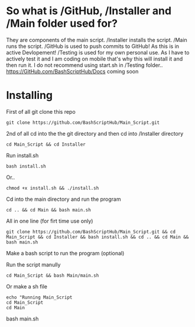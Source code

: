 

# So what is /GitHub, /Installer and /Main folder used for?

They are components of the main script. /Installer installs the script.
/Main runs the script.
/GitHub is used to push commits to GitHub! As this is in active Devlopement!
/Testing is used for my own personal use. As I have to actively test it and I am coding on mobile that's why this will install it and then run it. I do not recommend using start.sh in /Testing folder..
https://GitHub.com/BashScriptHub/Docs coming soon

# Installing

First of all git clone this repo
```
git clone https://github.com/BashScriptHub/Main_Script.git
```
2nd of all cd into the the git directory and then cd into  /Installer directory

```
cd Main_Script && cd Installer
```

Run install.sh

```
bash install.sh
``` 
Or..
```
chmod +x install.sh && ./install.sh
```

Cd into the main directory and run the program

```
cd .. && cd Main && bash main.sh
```

All in one line (for firt time use only)

```
git clone https://github.com/BashScriptHub/Main_Script.git && cd Main_Script && cd Installer && bash install.sh && cd .. && cd Main && bash main.sh
```

Make a bash script to run the program (optional)

Run the script manully
```
cd Main_Script && bash Main/main.sh
```

Or make a sh file

```
echo "Running Main_Script
cd Main_Script
cd Main
```
bash main.sh
